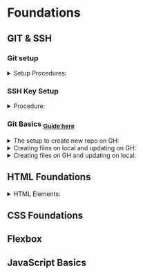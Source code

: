 # Foundations


## GIT & SSH

### Git setup
<details>
<summary>Setup Procedures:</summary>
<p>
  
  #### To configure Git:
  
  ```shell
  1. git config --global user.name "Your Name"
  2. git config --global user.email "yourname@example.com"
  ```
  #### Changing default repo branch from `master` to `main`:
  
  ```shell
  git config --global init.defaultBranch main
  ```
  #### For MacOS only; to ignore .DS_store files:
  
  ```shell
  1. echo .DS_Store >> ~/.gitignore_global
  2. git config --global core.excludesfile ~/.gitignore_global
  ```
</p>    
</details>


### SSH Key Setup
<details>
<summary>Procedure:</summary>
<p>
  
  #### To generate ssh key:
  
  ```shell
  ssh-keygen -t ed25519 -C <youremail>
  ```
  #### To display your ssh key to copy onto GH:
  
  ```shell
  cat ~/.ssh/id_ed25519.pub
  ```
</p>
</details>

### Git Basics <sub>[Guide here](https://www.theodinproject.com/lessons/foundations-git-basics)</sub>
<details>
<summary>The setup to create new repo on GH:</summary>
  
  ```markdown
  1. New Repository
  2. Give it a name; add a `README` file; create repo.
  3. Click `Code`, select `SSH` option, copy to clipboard.
  4. On terminal, `cd ~` (to be on home folder);
  5. `mkdir repos` create a repo folder
  6. `cd repos/`
  7. `git clone git@github.com:julrdb/git_test.git`
  ```
</details>

<details>
<summary>Creating files on local and updating on GH:</summary>
  
  ```markdown
  1. On terminal, `cd folder_name/git_test/` 
  2. `touch test_local.txt`
  3. `git add test_local.txt`; this adds to staging area in Git. `git add .` adds all files to staging area.
  4. `git commit -m "Your commit message here"`
  5. `git push` (if you're only working on main, no branch) or `git push origin main` (to be explicit)
  ```
</details>

<details>
<summary>Creating files on GH and updating on local:</summary>
  
  ```markdown
  1. On GH, don't forget to `Commit changes` on the file being edited.
  2. On terminal, `cd repos/git_test/`
  3. `git pull`
  4. Enter passphrase if you have one
  ```
</details>


## HTML Foundations

<details>
<summary>HTML Elements:</summary>

  ```HTML
  1. <!DOCTYPE html>
  2. <html lang="en">
  3. </html>
  ```
</details>

## CSS Foundations

## Flexbox

## JavaScript Basics

<!-- This is a test -->
